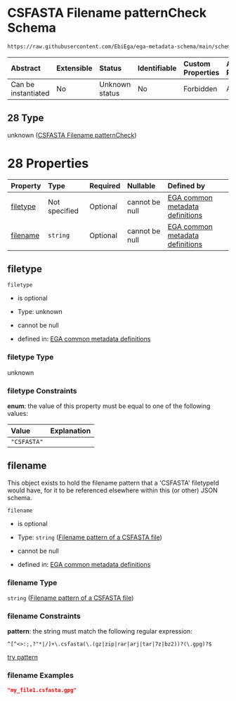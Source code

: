 # CSFASTA Filename patternCheck Schema

```txt
https://raw.githubusercontent.com/EbiEga/ega-metadata-schema/main/schemas/EGA.common-definitions.json#/definitions/filenameFiletypePatternCheck/anyOf/28
```



| Abstract            | Extensible | Status         | Identifiable | Custom Properties | Additional Properties | Access Restrictions | Defined In                                                                                           |
| :------------------ | :--------- | :------------- | :----------- | :---------------- | :-------------------- | :------------------ | :--------------------------------------------------------------------------------------------------- |
| Can be instantiated | No         | Unknown status | No           | Forbidden         | Allowed               | none                | [EGA.common-definitions.json\*](../../../schemas/EGA.common-definitions.json "open original schema") |

## 28 Type

unknown ([CSFASTA Filename patternCheck](ega-12-definitions-check-filetype-checks-based-on-its-filename-anyof-csfasta-filename-patterncheck.md))

# 28 Properties

| Property              | Type          | Required | Nullable       | Defined by                                                                                                                                                                                                                                                                                                                                                            |
| :-------------------- | :------------ | :------- | :------------- | :-------------------------------------------------------------------------------------------------------------------------------------------------------------------------------------------------------------------------------------------------------------------------------------------------------------------------------------------------------------------- |
| [filetype](#filetype) | Not specified | Optional | cannot be null | [EGA common metadata definitions](ega-12-definitions-check-filetype-checks-based-on-its-filename-anyof-csfasta-filename-patterncheck-properties-filetype.md "https://raw.githubusercontent.com/EbiEga/ega-metadata-schema/main/schemas/EGA.common-definitions.json#/definitions/filenameFiletypePatternCheck/anyOf/28/properties/filetype")                           |
| [filename](#filename) | `string`      | Optional | cannot be null | [EGA common metadata definitions](ega-12-definitions-check-filetype-checks-based-on-its-filename-anyof-csfasta-filename-patterncheck-properties-filename-pattern-of-a-csfasta-file.md "https://raw.githubusercontent.com/EbiEga/ega-metadata-schema/main/schemas/EGA.common-definitions.json#/definitions/filenameFiletypePatternCheck/anyOf/28/properties/filename") |

## filetype



`filetype`

*   is optional

*   Type: unknown

*   cannot be null

*   defined in: [EGA common metadata definitions](ega-12-definitions-check-filetype-checks-based-on-its-filename-anyof-csfasta-filename-patterncheck-properties-filetype.md "https://raw.githubusercontent.com/EbiEga/ega-metadata-schema/main/schemas/EGA.common-definitions.json#/definitions/filenameFiletypePatternCheck/anyOf/28/properties/filetype")

### filetype Type

unknown

### filetype Constraints

**enum**: the value of this property must be equal to one of the following values:

| Value       | Explanation |
| :---------- | :---------- |
| `"CSFASTA"` |             |

## filename

This object exists to hold the filename pattern that a 'CSFASTA' filetypeId would have, for it to be referenced elsewhere within this (or other) JSON schema.

`filename`

*   is optional

*   Type: `string` ([Filename pattern of a CSFASTA file](ega-12-definitions-check-filetype-checks-based-on-its-filename-anyof-csfasta-filename-patterncheck-properties-filename-pattern-of-a-csfasta-file.md))

*   cannot be null

*   defined in: [EGA common metadata definitions](ega-12-definitions-check-filetype-checks-based-on-its-filename-anyof-csfasta-filename-patterncheck-properties-filename-pattern-of-a-csfasta-file.md "https://raw.githubusercontent.com/EbiEga/ega-metadata-schema/main/schemas/EGA.common-definitions.json#/definitions/filenameFiletypePatternCheck/anyOf/28/properties/filename")

### filename Type

`string` ([Filename pattern of a CSFASTA file](ega-12-definitions-check-filetype-checks-based-on-its-filename-anyof-csfasta-filename-patterncheck-properties-filename-pattern-of-a-csfasta-file.md))

### filename Constraints

**pattern**: the string must match the following regular expression:&#x20;

```regexp
^[^<>:;,?"*|/]+\.csfasta(\.(gz|zip|rar|arj|tar|7z|bz2))?(\.gpg)?$
```

[try pattern](https://regexr.com/?expression=%5E%5B%5E%3C%3E%3A%3B%2C%3F%22*%7C%2F%5D%2B%5C.csfasta\(%5C.\(gz%7Czip%7Crar%7Carj%7Ctar%7C7z%7Cbz2\)\)%3F\(%5C.gpg\)%3F%24 "try regular expression with regexr.com")

### filename Examples

```json
"my_file1.csfasta.gpg"
```
